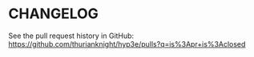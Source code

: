 # CHANGELOG

See the pull request history in GitHub: https://github.com/thurianknight/hyp3e/pulls?q=is%3Apr+is%3Aclosed
